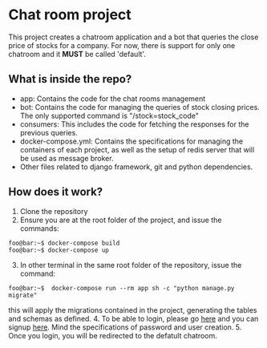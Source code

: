 # Chat room project
This project creates a chatroom application and a bot that queries the close price of stocks for a company. For now, there is support for only one chatroom and it **MUST** be called 'default'.

## What is inside the repo?
  - app: Contains the code for the chat rooms management
  - bot: Contains the code for managing the queries of stock closing prices. The only supported command is "/stock=stock_code"
  - consumers: This includes the code for fetching the responses for the previous queries.
  - docker-compose.yml: Contains the specifications for managing the containers of each project, as well as the setup of redis server that will be used as message broker.
  - Other files related to django framework, git and python dependencies.

## How does it work?
  1. Clone the repository
  2. Ensure you are at the root folder of the project, and issue the commands:
```
foo@bar:~$ docker-compose build
foo@bar:~$ docker-compose up
```
  3. In other terminal in the same root folder of the repository, issue the command:
```
foo@bar:~$  docker-compose run --rm app sh -c "python manage.py migrate"
```
this will apply the migrations contained in the project, generating the tables and schemas as defined.
  4. To be able to login, please go [here](http://localhost:8000/login/) and you can signup [here](http://localhost:8000/signup/). Mind the specifications of password and user creation.
  5. Once you login, you will be redirected to the defatult chatroom.